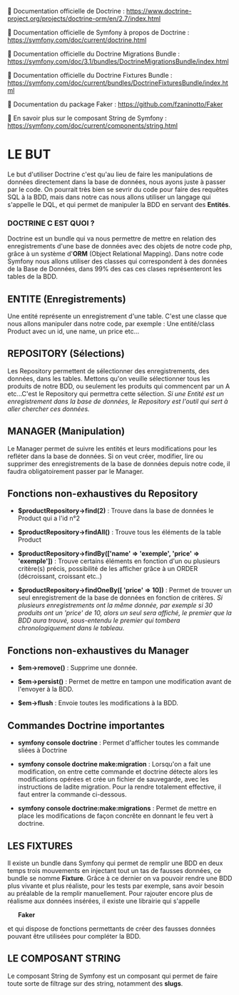 📖 Documentation officielle de Doctrine : https://www.doctrine-project.org/projects/doctrine-orm/en/2.7/index.html

📖 Documentation officielle de Symfony à propos de Doctrine : https://symfony.com/doc/current/doctrine.html 

📖 Documentation officielle du Doctrine Migrations Bundle : https://symfony.com/doc/3.1/bundles/DoctrineMigrationsBundle/index.html

📖 Documentation officielle du Doctrine Fixtures Bundle : https://symfony.com/doc/current/bundles/DoctrineFixturesBundle/index.html

📖 Documentation du package Faker : https://github.com/fzaninotto/Faker

📖 En savoir plus sur le composant String de Symfony :  https://symfony.com/doc/current/components/string.html




# LE BUT

Le but d'utiliser Doctrine c'est qu'au lieu de faire les manipulations de données directement dans la base de données, nous ayons juste à passer par le code. On pourrait très bien se sevrir du code pour faire des requêtes SQL à la BDD, mais dans notre cas nous allons utiliser un langage qui s'appelle le DQL, et qui permet de manipuler la BDD en servant des **Entités**. 

### DOCTRINE C EST QUOI ?

Doctrine est un bundle qui va nous permettre de mettre en relation des enregistrements d'une base de données avec des objets de notre code php, grâce à un système d'**ORM** (Object Relational Mapping). Dans notre code Symfony nous allons utiliser des classes qui correspondent à des données de la Base de Données, dans 99% des cas ces clases représenteront les tables de la BDD.

## ENTITE (Enregistrements)

Une entité représente un enregistrement d'une table. C'est une classe que nous allons manipuler dans notre code, par exemple : Une entité/class Product avec un id, une name, un price etc...

## REPOSITORY (Sélections)

Les Repository permettent de sélectionner des enregistrements, des données, dans les tables. Mettons qu'on veuille sélectionner tous les produits de notre BDD, ou seulement les produits qui commencent par un A etc...C'est le Repository qui permettra cette sélection. *Si une Entité est un enregistrement dans la base de données, le Repository est l'outil qui sert à aller chercher ces données.*

## MANAGER (Manipulation)

Le Manager permet de suivre les entités et leurs modifications pour les refléter dans la base de données. Si on veut créer, modifier, lire ou supprimer des enregistrements de la base de données depuis notre code, il faudra obligatoirement passer par le Manager. 


## Fonctions non-exhaustives du Repository

- **$productRepository->find(2)** : Trouve dans la base de données le Product qui a l'id n°2

- **$productRepository->findAll()** : Trouve tous les éléments de la table Product

- **$productRepository->findBy(['name' => 'exemple', 'price' => 'exemple'])** : Trouve certains éléments en fonction d'un ou plusieurs critère(s) précis, possibilité de les afficher grâce à un ORDER (décroissant, croissant etc..)

- **$productRepository->findOneBy([ 'price' => 10])** : Permet de trouver un seul enregistrement de la base de données en fonction de critères. *Si plusieurs enregistrements ont la même donnée, par exemple si 30 produits ont un 'price' de 10, alors un seul sera affiché, le premier que la BDD aura trouvé, sous-entendu le premier qui tombera chronologiquement dans le tableau.*


## Fonctions non-exhaustives du Manager

- **$em->remove()** : Supprime une donnée.

- **$em->persist()** : Permet de mettre en tampon une modification avant de l'envoyer à la BDD.

- **$em->flush** : Envoie toutes les modifications à la BDD.


## Commandes Doctrine importantes 

- **symfony console doctrine** : Permet d'afficher toutes les commande sliées à Doctrine

- **symfony console doctrine make:migration** : Lorsqu'on a fait une modification, on entre cette commande et doctrine détecte alors les modifications opérées et crée un fichier de sauvegarde, avec les instructions de ladite migration. Pour la rendre totalement effective, il faut entrer la commande ci-dessous.

- **symfony console doctrine:make:migrations** : Permet de mettre en place les modifications de façon concrête en donnant le feu vert à doctrine. 


## LES FIXTURES 

Il existe un bundle dans Symfony qui permet de remplir une BDD en deux temps trois mouvements en injectant tout un tas de fausses données, ce bundle se nomme **Fixture**. Grâce à ce dernier on va pouvoir rendre une BDD plus vivante et plus réaliste, pour les tests par exemple, sans avoir besoin au préalable de la remplir manuellement.
Pour rajouter encore plus de réalisme aux données insérées, il existe une librairie qui s'appelle <ul>**Faker**</ul> et qui dispose de fonctions permettants de créer des fausses données pouvant être utilisées pour compléter la BDD.


## LE COMPOSANT STRING

Le composant String de Symfony est un composant qui permet de faire toute sorte de filtrage sur des string, notamment des **slugs**.     